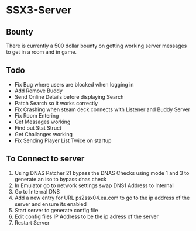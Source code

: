 # SSX3-Server

## Bounty
There is currently a 500 dollar bounty on getting working server messages to get in a room and in game. 

## Todo
- Fix Bug where users are blocked when logging in
- Add Remove Buddy
- Send Online Details before displaying Search
- Patch Search so it works correctly
- Fix Crashing when steam deck connects with Listener and Buddy Server
- Fix Room Entering
- Get Messages working
- Find out Stat Struct
- Get Challanges working
- Fix Sending Player List Twice on startup
 
## To Connect to server
1. Using DNAS Patcher 21 bypass the DNAS Checks using mode 1 and 3 to generate an iso to bypass dnas check
2. In Emulator go to network settings swap DNS1 Address to Internal
3. Go to Internal DNS
4. Add a new entry for URL ps2ssx04.ea.com to go to the ip address of the server and ensure its enabled
5. Start server to generate config file
6. Edit config files IP Address to be the ip adress of the server
7. Restart Server
